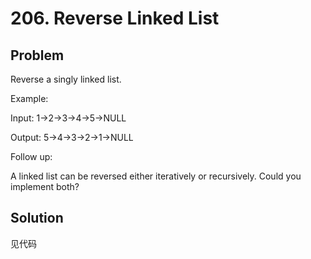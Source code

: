 # 206. Reverse Linked List

## Problem

Reverse a singly linked list.

Example:

Input: 1->2->3->4->5->NULL

Output: 5->4->3->2->1->NULL

Follow up:

A linked list can be reversed either iteratively or recursively. Could you implement both?

## Solution
见代码
